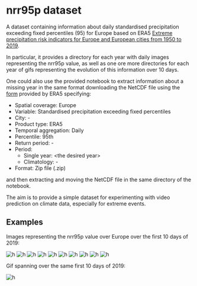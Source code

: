 # nrr95p dataset

A dataset containing information about daily standardised precipitation exceeding fixed percentiles (95) for Europe based on ERA5 [Extreme precipitation risk indicators for Europe and European cities from 1950 to 2019](https://cds.climate.copernicus.eu/cdsapp#!/dataset/sis-european-risk-extreme-precipitation-indicators?tab=overview).

In particular, it provides a directory for each year with daily images representing the nrr95p value, as well as one ore more directories for each year of gifs representing the evolution of this information over 10 days.

One could also use the provided notebook to extract information about a missing year in the same format downloading the NetCDF file using the [form](https://cds.climate.copernicus.eu/cdsapp#!/dataset/sis-european-risk-extreme-precipitation-indicators?tab=form) provided by ERA5 specifying:
 - Spatial coverage: Europe
 - Variable: Standardised precipitation exceeding fixed percentiles
 - City: -
 - Product type: ERA5
 - Temporal aggregation: Daily
 - Percentile: 95th
 - Return period: -
 - Period:
   - Single year: \<the desired year\>
   - Climatology: -
 - Format: Zip file (.zip)

and then extracting and moving the NetCDF file in the same directory of the notebook.

The aim is to provide a simple dataset for experimenting with video prediction on climate data, especially for extreme events.

## Examples

Images representing the nrr95p value over Europe over the first 10 days of 2019:

![h](https://github.dev/alberto-paparella/nrr95p/blob/main/images/nrr95p_2019_0.png)
![h](https://github.dev/alberto-paparella/nrr95p/blob/main/images/nrr95p_2019_1.png)
![h](https://github.dev/alberto-paparella/nrr95p/blob/main/images/nrr95p_2019_2.png)
![h](https://github.dev/alberto-paparella/nrr95p/blob/main/images/nrr95p_2019_3.png)
![h](https://github.dev/alberto-paparella/nrr95p/blob/main/images/nrr95p_2019_4.png)
![h](https://github.dev/alberto-paparella/nrr95p/blob/main/images/nrr95p_2019_5.png)
![h](https://github.dev/alberto-paparella/nrr95p/blob/main/images/nrr95p_2019_6.png)
![h](https://github.dev/alberto-paparella/nrr95p/blob/main/images/nrr95p_2019_7.png)
![h](https://github.dev/alberto-paparella/nrr95p/blob/main/images/nrr95p_2019_8.png)
![h](https://github.dev/alberto-paparella/nrr95p/blob/main/images/nrr95p_2019_9.png)

Gif spanning over the same first 10 days of 2019:

![h](https://github.dev/alberto-paparella/nrr95p/blob/main/images/nrr95p_2019_0_to_9.gif)
